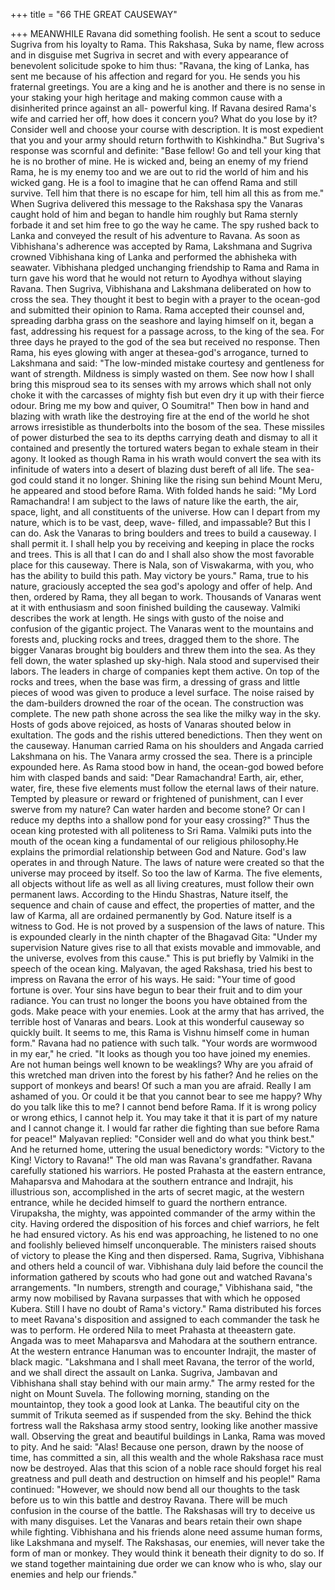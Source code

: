 +++
title = "66 THE GREAT CAUSEWAY"

+++
MEANWHILE Ravana did something
foolish. He sent a scout to seduce Sugriva
from his loyalty to Rama. This Rakshasa,
Suka by name, flew across and in disguise
met Sugriva in secret and with every
appearance of benevolent solicitude spoke
to him thus:
"Ravana, the king of Lanka, has sent
me because of his affection and regard for
you. He sends you his fraternal greetings.
You are a king and he is another and there
is no sense in your staking your high
heritage and making common cause with
a disinherited prince against an all-
powerful king. If Ravana desired Rama's
wife and carried her off, how does it
concern you? What do you lose by it?
Consider well and choose your course
with description. It is most expedient that
you and your army should return
forthwith to Kishkindha."
But Sugriva's response was scornful
and definite:
"Base fellow! Go and tell your king
that he is no brother of mine. He is wicked
and, being an enemy of my friend Rama,
he is my enemy too and we are out to rid
the world of him and his wicked gang. He
is a fool to imagine that he can offend
Rama and still survive. Tell him that there
is no escape for him, tell him all this as
from me."
When Sugriva delivered this message
to the Rakshasa spy the Vanaras caught
hold of him and began to handle him
roughly but Rama sternly forbade it and
set him free to go the way he came. The
spy rushed back to Lanka and conveyed
the result of his adventure to Ravana.
As soon as Vibhishana's adherence was
accepted by Rama, Lakshmana and
Sugriva crowned Vibhishana king of
Lanka and performed the abhisheka with
seawater. Vibhishana pledged unchanging
friendship to Rama and Rama in turn gave
his word that he would not return to
Ayodhya without slaying Ravana.
Then
Sugriva,
Vibhishana
and
Lakshmana deliberated on how to cross
the sea. They thought it best to begin with
a prayer to the ocean-god and submitted
their opinion to Rama.
Rama accepted their counsel and,
spreading darbha grass on the seashore
and laying himself on it, began a fast,
addressing his request for a passage
across, to the king of the sea.
For three days he prayed to the god of
the sea but received no response. Then
Rama, his eyes glowing with anger at thesea-god's arrogance, turned to Lakshmana
and said:
"The low-minded mistake courtesy and
gentleness for want of strength. Mildness
is simply wasted on them. See now how I
shall bring this misproud sea to its senses
with my arrows which shall not only
choke it with the carcasses of mighty fish
but even dry it up with their fierce odour.
Bring me my bow and quiver, O
Soumitra!"
Then bow in hand and blazing with
wrath like the destroying fire at the end of
the world he shot arrows irresistible as
thunderbolts into the bosom of the sea.
These missiles of power disturbed the sea
to its depths carrying death and dismay to
all it contained and presently the tortured
waters began to exhale steam in their
agony.
It looked as though Rama in his wrath
would convert the sea with its infinitude
of waters into a desert of blazing dust
bereft of all life. The sea-god could stand
it no longer. Shining like the rising sun
behind Mount Meru, he appeared and
stood before Rama.
With folded hands he said:
"My Lord Ramachandra! I am subject
to the laws of nature like the earth, the air,
space, light, and all constituents of the
universe. How can I depart from my
nature, which is to be vast, deep, wave-
filled, and impassable? But this I can do.
Ask the Vanaras to bring boulders and
trees to build a causeway. I shall permit it.
I shall help you by receiving and keeping
in place the rocks and trees. This is all that
I can do and I shall also show the most
favorable place for this causeway. There
is Nala, son of Viswakarma, with you,
who has the ability to build this path. May
victory be yours."
Rama, true to his nature, graciously
accepted the sea god's apology and offer
of help. And then, ordered by Rama, they
all began to work. Thousands of Vanaras
went at it with enthusiasm and soon
finished building the causeway.
Valmiki describes the work at length.
He sings with gusto of the noise and
confusion of the gigantic project. The
Vanaras went to the mountains and forests
and, plucking rocks and trees, dragged
them to the shore. The bigger Vanaras
brought big boulders and threw them into
the sea. As they fell down, the water
splashed up sky-high.
Nala stood and supervised their labors.
The leaders in charge of companies kept
them active. On top of the rocks and trees,
when the base was firm, a dressing of
grass and little pieces of wood was given
to produce a level surface. The noise
raised by the dam-builders drowned the
roar of the ocean.
The construction was complete. The
new path shone across the sea like the
milky way in the sky. Hosts of gods above
rejoiced, as hosts of Vanaras shouted
below in exultation. The gods and the
rishis uttered benedictions.
Then they went on the causeway.
Hanuman carried Rama on his shoulders
and Angada carried Lakshmana on his.
The Vanara army crossed the sea. There
is a principle expounded here. As Rama
stood bow in hand, the ocean-god bowed
before him with clasped bands and said:
"Dear Ramachandra! Earth, air, ether,
water, fire, these five elements must
follow the eternal laws of their nature.
Tempted by pleasure or reward or
frightened of punishment, can I ever
swerve from my nature? Can water harden
and become stone? Or can I reduce my
depths into a shallow pond for your easy
crossing?"
Thus the ocean king protested with all
politeness to Sri Rama. Valmiki puts into
the mouth of the ocean king a
fundamental of our religious philosophy.He explains the primordial relationship
between God and Nature.
God's law operates in and through
Nature. The laws of nature were created
so that the universe may proceed by itself.
So too the law of Karma. The five
elements, all objects without life as well
as all living creatures, must follow their
own permanent laws.
According to the Hindu Shastras,
Nature itself, the sequence and chain of
cause and effect, the properties of matter,
and the law of Karma, all are ordained
permanently by God.
Nature itself is a witness to God. He is
not proved by a suspension of the laws of
nature. This is expounded clearly in the
ninth chapter of the Bhagavad Gita:
"Under my supervision Nature gives
rise to all that exists movable and
immovable, and the universe, evolves
from this cause."
This is put briefly by Valmiki in the
speech of the ocean king. Malyavan, the
aged Rakshasa, tried his best to impress
on Ravana the error of his ways. He said:
"Your time of good fortune is over.
Your sins have begun to bear their fruit
and to dim your radiance. You can trust
no longer the boons you have obtained
from the gods. Make peace with your
enemies. Look at the army that has
arrived, the terrible host of Vanaras and
bears. Look at this wonderful causeway so
quickly built. It seems to me, this Rama is
Vishnu himself come in human form."
Ravana had no patience with such talk.
"Your words are wormwood in my ear,"
he cried. "It looks as though you too have
joined my enemies. Are not human beings
well known to be weaklings? Why are you
afraid of this wretched man driven into the
forest by his father? And he relies on the
support of monkeys and bears! Of such a
man you are afraid.
Really I am ashamed of you. Or could
it be that you cannot bear to see me
happy? Why do you talk like this to me? I
cannot bend before Rama. If it is wrong
policy or wrong ethics, I cannot help it.
You may take it that it is part of my nature
and I cannot change it. I would far rather
die fighting than sue before Rama for
peace!"
Malyavan replied: "Consider well and
do what you think best." And he returned
home, uttering the usual benedictory
words: "Victory to the King! Victory to
Ravana!"
The old man was Ravana's grandfather.
Ravana
carefully
stationed
his
warriors. He posted Prahasta at the eastern
entrance, Mahaparsva and Mahodara at
the southern entrance and Indrajit, his
illustrious son, accomplished in the arts of
secret magic, at the western entrance,
while he decided himself to guard the
northern
entrance.
Virupaksha,
the
mighty, was appointed commander of the
army within the city.
Having ordered the disposition of his
forces and chief warriors, he felt he had
ensured victory. As his end was
approaching, he listened to no one and
foolishly believed himself unconquerable.
The ministers raised shouts of victory to
please the King and then dispersed.
Rama, Sugriva, Vibhishana and others
held a council of war. Vibhishana duly
laid before the council the information
gathered by scouts who had gone out and
watched Ravana's arrangements.
"In numbers, strength and courage,"
Vibhishana said, "the army now mobilised
by Ravana surpasses that with which he
opposed Kubera. Still I have no doubt of
Rama's victory."
Rama distributed his forces to meet
Ravana's disposition and assigned to each
commander the task he was to perform.
He ordered Nila to meet Prahasta at theeastern gate. Angada was to meet
Mahaparsva and Mahodara at the southern
entrance. At the western entrance
Hanuman was to encounter Indrajit, the
master of black magic.
"Lakshmana and I shall meet Ravana,
the terror of the world, and we shall direct
the assault on Lanka. Sugriva, Jambavan
and Vibhishana shall stay behind with our
main army." The army rested for the
night on Mount Suvela. The following
morning, standing on the mountaintop,
they took a good look at Lanka.
The beautiful city on the summit of
Trikuta seemed as if suspended from the
sky. Behind the thick fortress wall the
Rakshasa army stood sentry, looking like
another massive wall. Observing the great
and beautiful buildings in Lanka, Rama
was moved to pity. And he said:
"Alas! Because one person, drawn by
the noose of time, has committed a sin, all
this wealth and the whole Rakshasa race
must now be destroyed. Alas that this
scion of a noble race should forget his real
greatness and pull death and destruction
on himself and his people!"
Rama continued: "However, we should
now bend all our thoughts to the task
before us to win this battle and destroy
Ravana. There will be much confusion in
the course of the battle. The Rakshasas
will try to deceive us with many disguises.
Let the Vanaras and bears retain their own
shape while fighting. Vibhishana and his
friends alone need assume human forms,
like Lakshmana and myself. The
Rakshasas, our enemies, will never take
the form of man or monkey. They would
think it beneath their dignity to do so. If
we stand together maintaining due order
we can know who is who, slay our
enemies and help our friends."